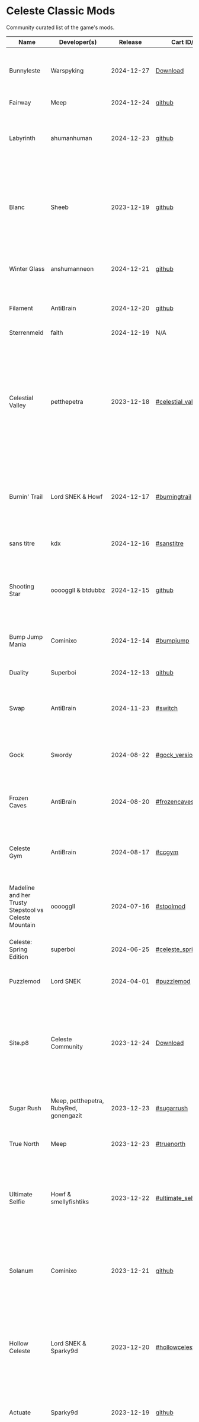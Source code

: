 # Celeste Classic Mods

Community curated list of the game's mods.

Name | Developer(s) | &nbsp;&nbsp;&nbsp;&nbsp;&nbsp;Release&nbsp;&nbsp;&nbsp;&nbsp;&nbsp; | Cart ID/Link | Summary
--- | --- | --- | --- | ---
Bunnyleste | Warspyking | 2024-12-27 | [Download](https://cdn.discordapp.com/attachments/521127150829699072/1322759426465333349/bunnyleste.p8?ex=6776a876&is=677556f6&hm=c0bd5971526953a3ce622608429a1d294757f3c16483bac2c9b88af331b5fb99&) | A vertical challenge mod where Madeline constantly jumps
Fairway | Meep | 2024-12-24 | [github](https://evergreengames.github.io/cchristmas/2024/day12/fairway.html) | Dash to the flag!
Labyrinth | ahumanhuman | 2024-12-23 | [github](https://evergreengames.github.io/cchristmas/2024/day11/labyrinth.html) | A short tech-based celeste mod where you collect tokens to unlock new areas
Blanc | Sheeb | 2023-12-19 | [github](https://evergreengames.github.io/cchristmas/2024/day10/blanc_v2.html) | A short map mod that requires some light speed tech. Received a major update for the 2024 12 days of CChristmas jam
Winter Glass | anshumanneon | 2024-12-21 | [github](https://evergreengames.github.io/cchristmas/2024/day9/winterglass.html) | A challenging short mod that takes place on an icy mountain
Filament | AntiBrain | 2024-12-20 | [github](https://evergreengames.github.io/cchristmas/2024/day8/filament.html) | A dark mod where you have to move light sources to progress
Sterrenmeid | faith | 2024-12-19 | N/A |[itch.io](https://sterrenmaid.itch.io/sterrenmeid) | Journey to the center of a strange planet in a mod packed with new mechanics
Celestial Valley | petthepetra | 2023-12-18 | [#celestial_valley](https://petthepetra.itch.io/celestial-valley) | A farming game where you grow strawberries at the base of celeste mountain. Winner of Most Innovative 2023. Received a major update for the 2024 12 days of CChristmas jam
Burnin' Trail | Lord SNEK & Howf | 2024-12-17 | [#burningtrail](https://www.lexaloffle.com/bbs/?tid=146225) | Explore a dense jungle mountain littered with traps and puzzles, burning your way to the top
sans titre | kdx | 2024-12-16 | [#sanstitre](https://www.lexaloffle.com/bbs/?tid=146147) | A short but difficult mod with new visuals
Shooting Star | ooooggll & btdubbz | 2024-12-15 | [github](https://evergreengames.github.io/cchristmas/2024/day3/shooting_star.html) | The first widescreen celeste mod, taking place in space with new mechanics and powerups
Bump Jump Mania | Cominixo | 2024-12-14 | [#bumpjump](https://evergreengames.github.io/cchristmas/2024/day2/bumpjumpmania.html) | A bump jump consistency minigame with fun skins to unlock
Duality | Superboi | 2024-12-13 | [github](https://evergreengames.github.io/cchristmas/2024/day1/duality.html) | Twice the Madeline, twice the fun
Swap | AntiBrain | 2024-11-23 | [#switch](https://www.lexaloffle.com/bbs/?tid=145429) | The first major 60 fps mod, with several other new mechanics
Gock | Swordy | 2024-08-22 | [#gock_version_1_1](https://www.lexaloffle.com/bbs/?tid=143814) | A difficult mod with a lot of custom spriting and new mechanics
Frozen Caves | AntiBrain | 2024-08-20 | [#frozencaves](https://www.lexaloffle.com/bbs/?tid=143761) | Dig deep into a mine to search for a mysterious buried treasure
Celeste Gym | AntiBrain | 2024-08-17 | [#ccgym](https://www.lexaloffle.com/bbs/?tid=143726) | A tutorial mod that teaches some speed tech, with a harder challenge at the end
Madeline and her Trusty Stepstool vs Celeste Mountain | ooooggll | 2024-07-16 | [#stoolmod](https://www.lexaloffle.com/bbs/?tid=143178) | Partner with your trusty stepstool to reach the peak of this challenging climb
Celeste: Spring Edition | superboi | 2024-06-25 | [#celeste_spring](https://www.lexaloffle.com/bbs/?tid=142849) | An easier aesthetic mod themed around spring
Puzzlemod | Lord SNEK | 2024-04-01 | [#puzzlemod](https://www.lexaloffle.com/bbs/?tid=141339) | A celeste mod that's also literally a puzzle
Site.p8 | Celeste Community | 2023-12-24 | [Download](https://cdn.discordapp.com/attachments/530191838007787551/1190679105868410930/site.p8?ex=65abe7d4&is=659972d4&hm=57cb877ca1623ee3bba9c0273ed298c59a304b07e37f3f5b9e7039cf26025893&) | The first completed chapter of newleste.p8, a community project to de-make Celeste (2018) in PICO-8. Winner of Mod of the Year 2023 
Sugar Rush | Meep, petthepetra, RubyRed, gonengazit | 2023-12-23 | [#sugarrush](https://www.lexaloffle.com/bbs/?pid=140110) | A Wreck-It Ralph themed mod with magical candy pieces
True North | Meep | 2023-12-23 | [#truenorth](https://meepmoop.itch.io/true-north) | Explore an arctic climate and collect all the hats
Ultimate Selfie | Howf & smellyfishtiks | 2023-12-22 | [#ultimate_selfie](https://www.lexaloffle.com/bbs/?tid=55439) | Join Theo as he explores an underground world in pursuit of the Ultimate Selfie. Winner of Best Visuals 2023
Solanum | Cominixo | 2023-12-21 | [github](https://evergreengames.github.io/cchristmas/day9/solanum.html) | A christmas themed mountain with some new mechanics. Winner of Best Speedgame 2023
Hollow Celeste | Lord SNEK & Sparky9d | 2023-12-20 | [#hollowceleste](https://www.lexaloffle.com/bbs/?tid=55480) | A mod that takes place in the world of hollow knight with a nail-themed moveset. Winner of Best Challenge 2023
Actuate | Sparky9d | 2023-12-19 | [github](https://evergreengames.github.io/cchristmas/day7/actuate.html) | A short level/puzzle mod themed around retractable spikes
St. Leste | CoolElectronics | 2023-12-17 | [github](https://evergreengames.github.io/cchristmas/day5/stleste.html) | Deliver presents to celeste characters in place of santa, who has fallen ill
Switch | Dehoisted | 2023-12-17 | [github](https://evergreengames.github.io/cchristmas/day5/switch.html) | A short level/puzzle mod themed around retractable spikes
Rift | ooooggll | 2023-12-16 | [#rift](https://www.lexaloffle.com/bbs/?tid=55352) | A puzzle mod centered around time travel
Adelie Golf | Calverin | 2023-12-15 |  #adelie_golf | [Lexaloffle](https://www.lexaloffle.com/bbs/?tid=55342) | Celeste mountain if it were an extreme golf course. Winner of Best Main Character 2023
Mademaker | Antibrain | 2023-12-14 | [github](https://evergreengames.github.io/cchristmas/day2/mademaker.html) | A mod that lets you move around blocks as you play
Athos | Sparky9d | 2023-12-13 | [#athosmod](https://www.lexaloffle.com/bbs/?pid=138658#p) | An exploration based mod with many available paths. Winner of Best Level Design 2023
Flare | Veitamura | 2023-12-13 | [github](https://evergreengames.github.io/cchristmas/day1/flare.html) | A short level mod with an otherworldly aesthetic
labeste | cheesemug | 2023-08-25 | [#labeste](https://www.lexaloffle.com/bbs/?tid=53867) | A laboratory-themed mod that teaches tech
Celeste Tech Training | Raptite | 2023-07-13 | [#celestetechtrain3](https://www.lexaloffle.com/bbs/?tid=53386) | Gym for learning basic celeste tech, with a hard challenge at the end
Cafe | GunTurtle | 2023-05-31 | [#gunturtle_cafe](https://www.lexaloffle.com/bbs/?tid=52930) | A very challenging mod with new dash mechanics and coffee bean items. Winner of Best Soundtrack 2023
Foraker | Sheeb | 2023-01-24 | [#foraker](https://www.lexaloffle.com/bbs/?tid=51338) | Yet another short aesthetic map mod
Noir | ooooggll & ummmm_ok | 2023-01-16 | [#celeste_classic_collab](https://www.lexaloffle.com/bbs/?tid=51210) | A part of the Celeste classic collab with a new gravity flipping mcehanic
Roundelie Adventure 8 | Lord SNEK | 2023-01-16 | [#celeste_classic_collab](https://www.lexaloffle.com/bbs/?tid=51210) | A part of the celeste classic collab with a limited moveset and puzzles
Storm | CoolElectronics | 2023-01-16 | [#celeste_classic_collab](https://www.lexaloffle.com/bbs/?tid=51210) | A part of the celeste classic collab with new mechanics
Peril | TheChowCow, Veitamura, Michael | 2022-10-15 | [#peril](https://www.lexaloffle.com/bbs/?tid=49803) | A map mod with great atmosphere through unique level design
Land! | eYan | 2022-09-12 | [#land](https://www.lexaloffle.com/bbs/?tid=49313) | A short map mod
Oldeste | Noel | 2022-08-17 | [#oldeste](https://www.lexaloffle.com/bbs/?tid=48946) | Celeste but the protagonist aged and moves slow
Hallow Neste | ooooggll | 2022-07-03 | [#hallowneste](https://www.lexaloffle.com/bbs/?tid=48396) | A short Celeste Classic x Hollow Knight mod
Rosetta | Meep | 2022-06-30 | [#rosetta](https://meepmoop.itch.io/rosetta) | A puzzley mod where you uncover the secrets of a pyramid
Celeste Factory | Howf | 2022-06-29 | [itch.io](https://wuffmakesgames.itch.io/celeste-factory) | A wip newleste rendition with one chapter complete
Abandoned | CoolElectronics | 2022-06-25 | [#buweyajazi](https://www.lexaloffle.com/bbs/?tid=47976) | A mod with new mechanics and unique level design
nowhere | kdx & Masséna | 2022-06-22 | [#nowhere](https://www.lexaloffle.com/bbs/?tid=48269) | A place you've never been
Fault 2 | SandwichBlamwich | 2022-06-11 | [#fault2](https://www.lexaloffle.com/bbs/?tid=48118) | A vertically scrolling downhill map mod
Fault | SandwichBlamwich | 2022-05-17 | [#madelinefault](https://www.lexaloffle.com/bbs/?tid=47841) | A vertically scrolling map mod
Farland v2 | Kamera | 2022-04-10 | [#farlandv2](https://kamera.itch.io/farland-v2) | A sequel / remake of Farland featuring new themes, levels, and music
Rainier 2 | Sheeb | 2022-04-03 | [#rainier2_final](https://www.lexaloffle.com/bbs/?tid=47229) | Another short aesthetic map mod
Autoste | kdx | 2022-02-20 | [#auteste](https://www.lexaloffle.com/bbs/?tid=46682) | Celeste Classic autorunner
Nostalgia | kdx & Masséna | 2022-02-20 | [#nostalgia](https://www.lexaloffle.com/bbs/?tid=43061) | Nostalgia for a place
Getting Over It with Meep_Moop | Meep | 2022-02-14 | [#goiwmeep](https://meepmoop.itch.io/goi-with-meep-moop) | A metroidvania-like mod where you get over it
La Sal | pancelor | 2022-01-19 | [#lasal](https://pancelor.itch.io/la-sal) | A short puzzley map mod
Pauste | Acedic | 2021-12-31 | [#pauste](https://www.lexaloffle.com/bbs/?tid=45913&tkey=nWfw4wA2zvjJJuMmm7IT) | A hard Celeste mod where the pause feature is modified
Celeste - Break the Targets | Meep, gonengazit, petthepetra, RubyRed, Lord SNEK, Beeb, cominixo | 2021-09-29 | [#ccbtt](https://meepmoop.itch.io/celeste-btt) | A fangame where you quickly break targets with Madeline and Lani
Rainier | Sheeb | 2021-09-29 | [#rainier](https://www.lexaloffle.com/bbs/?tid=44808) | A short aesthetic map mod
Awake | Sparky9d | 2021-09-02 | [#awake_final](https://www.lexaloffle.com/bbs/?pid=96788#p) | A short map mod with new music, mechanics, and alternate routes
Celeste Flip! | Calverin | 2021-07-24 | [#celeste_flip](https://www.lexaloffle.com/bbs/?pid=celeste_flip) | Celeste but VVVVVV
Volcana | Meep, gonengazit, petthepetra, RubyRed | 2021-07-23 | [#volcana](https://petthepetra.itch.io/volcana) | Descend into a volcano and hunt for an ancient treasure
Fuji | Beeb | 2021-05-21 | [#nitosusuka](https://www.lexaloffle.com/bbs/?tid=42977) | Aesthetic map mod with different endings
Caroline | Meep, Lord SNEK | 2021-04-01 | [#caroline](https://meepmoop.itch.io/caroline) | The third installment of roundelie adventure
Maude | Lord SNEK | 2021-02-14 | [#helpdelie](https://www.lexaloffle.com/bbs/?pid=90977#p) | A high effort shitpost
Real Funk | Acedic | 2021-02-14 | [Download](https://cdn.discordapp.com/attachments/521127150829699072/946213197793361950/realfunk-1.01953125.p8.png) | A funky mod that introduces a skateboard mechanic
Scrolleste | Warspyking | 2021-02-05 | [#scrolleste](https://www.lexaloffle.com/bbs/?tid=41751) | A scrolling mod that stitched all of the Celeste Classic levels into one large level, with rising lava. 037
Celeste Dark World | CreepinAtMyDoor | 2021-02-03 | [#celestedarkworld](https://www.lexaloffle.com/bbs/?tid=41389) | Celeste Classic with moderate and sensible difficulty tweaks
Foreverred | petthepetra | 2020-12-31 | [#foreverred](https://petthepetra.itch.io/foreverred) | Gigantic remake of Everred, roughly 3x the size of Celeste Classic
Procgen | Meep | 2020-12-17 | #pgleste, #endleste | [Lexaloffle](https://www.lexaloffle.com/bbs/?tid=40773) | A mod that generates beatable levels randomly
Farland | Kamera | 2020-12-16 | [#farland](https://kamera.itch.io/farland) | A map mod with scrolling levels
JANK | kdx | 2020-12-03 | [#jank](https://www.lexaloffle.com/bbs/?tid=40654) | Welcome to a world of pain
Falleste | Sparky9d | 2020-11-23 | [#falleste](https://www.lexaloffle.com/bbs/?tid=40312) | A hard mod with many new mechanics
Dark Celeste | kdx | 2020-11-08 | [#darkceleste](https://www.lexaloffle.com/bbs/?tid=40297) | A short, aesthetic, but really hard mod
Cliffside | RubyRed | 2020-08-09 | [#cliffside](https://evergreengames.itch.io/cliffside) | A full map mod with remixed music
Sparkleste | Sparky9d | 2020-07-04 | [#sparkmod](https://www.lexaloffle.com/bbs/?tid=38968) | A difficult map mod
Why are you stealing from Ruins? | Acedic | 2020-07-02 | [#bijuwotira](https://www.lexaloffle.com/bbs/?tid=38345&tkey=RNcKOe8uAP5DRYuKdAX4) | A challenging mod with a twist on grace jump mechanics
SNEK mod | Lord SNEK, petthepetra | 2020-06-01 | [#snekmod](https://www.lexaloffle.com/bbs/?pid=77497) | A mod about respecting other people's property
CELAWNE | Meep | 2020-05-27 | [Download](https://cdn.discordapp.com/attachments/521127150829699072/715372716349325442/celawne.p8.png) | Grass
Terra Australis | Meep | 2020-03-25 | [#australis](https://meepmoop.itch.io/terraaustralis) | A scrolling mod where you play as a penguin
Helleste | RoundUpGaming | 2020-03-16 | [#helleste](https://www.lexaloffle.com/bbs/?tid=37087) | A short but difficult mod
CALIGO | GunTurtle | 2020-01-11 | [#caligo1](https://lexaloffle.com/bbs/?tid=36493) | A short mod with new spin-bounce mechanic
Noelle | petthepetra | 2019-12-24 | [#noeleste](https://www.lexaloffle.com/bbs/?pid=71010) | A short holiday-themed mod with some new mechanics
Everred | petthepetra | 2019-11-21 | [#everred](https://petthepetra.itch.io/everred) | A map mod with 3 areas and 3 routes
Funklost | Celeste Community | 2019-11-15 | [#funklost](https://www.lexaloffle.com/bbs/?tid=35915) | Funky community mod with some new mechanics
Old Site | Amegpo | 2019-10-26 | [#oldsite](https://amegpo.itch.io/old-site) | A Celeste Classic recreation of chapter 2 in Celeste 2018
Party Mountain | NethoWarrior | 2019-10-24 | [#partymountain_v3](https://www.lexaloffle.com/bbs/?tid=35749) | Mostly levels from Celeste Classic but modified
Celeste X | Meep | 2019-04-18 | [#celestex](https://meepmoop.itch.io/celestex) | Celeste Classic but you play as Mega Man X
Ingeste | splendorr | 2019-04-09 | [#ingeste](https://exult.itch.io/ingeste) | An easy mod where you play as kirby
Jusebameya | Yeetboi | 2019-03-06 | [#jusebameya](https://www.lexaloffle.com/bbs/?tid=33547) | A hard mod with a lot of precise and technical platforming
Adelie | Meep | 2019-02-13 | [#adelie](https://meepmoop.itch.io/adelie) | A metroidvania mod
Celeste 1.5 | RubyRed | 2019-01-27 | [#celeste_1_5](https://www.lexaloffle.com/bbs/?tid=33037) | Celeste Classic but with some of the mechanics from Celeste 2018
Celeste Downhill | RevTheGame | 2019-01-26 | [itch.io](https://revthegame.itch.io/celeste-downhill) | Follow the path of least resistance
Selena | Baldjared | 2016-12-13 | [#selena_2](https://www.lexaloffle.com/bbs/?tid=39035) | An older short mod with technical platforming
Perisher | managore | 2016-09-20 | [#28861](https://managore.itch.io/perisher) | A puzzle mod featuring pushable blocks
Celeste GTGF | seckswrecks | 2016-05-07 | [#20279](https://www.lexaloffle.com/bbs/?tid=2406) | Celeste but berries make you go faster
Mutate | Justin | 2016-02-09 | [Download](https://cdn.discordapp.com/attachments/705487961411813470/771057512237105212/muteste.p8.png) | Celeste Classic but the tiles are slowly changing to other tiles
Arielle | Justin | 2015-12-03 | [#17421](https://www.lexaloffle.com/bbs/?pid=17422#p17421) | A short vanilla-difficulty map mod
